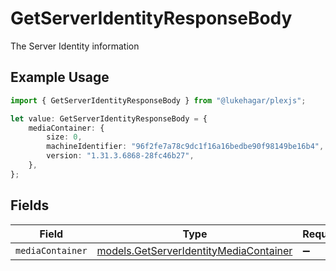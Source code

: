 # GetServerIdentityResponseBody

The Server Identity information

## Example Usage

```typescript
import { GetServerIdentityResponseBody } from "@lukehagar/plexjs";

let value: GetServerIdentityResponseBody = {
    mediaContainer: {
        size: 0,
        machineIdentifier: "96f2fe7a78c9dc1f16a16bedbe90f98149be16b4",
        version: "1.31.3.6868-28fc46b27",
    },
};
```

## Fields

| Field                                                                                  | Type                                                                                   | Required                                                                               | Description                                                                            |
| -------------------------------------------------------------------------------------- | -------------------------------------------------------------------------------------- | -------------------------------------------------------------------------------------- | -------------------------------------------------------------------------------------- |
| `mediaContainer`                                                                       | [models.GetServerIdentityMediaContainer](../models/getserveridentitymediacontainer.md) | :heavy_minus_sign:                                                                     | N/A                                                                                    |
